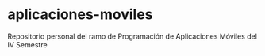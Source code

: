 # aplicaciones-moviles
Repositorio personal del ramo de Programación de Aplicaciones Móviles del IV Semestre
